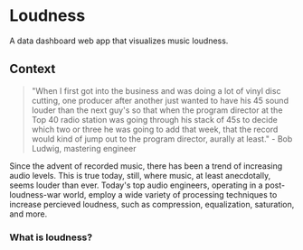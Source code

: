 # Loudness
A data dashboard web app that visualizes music loudness.

## Context
>  "When I first got into the business and was doing a lot of vinyl disc cutting, one producer after another just wanted to have his 45 sound louder than the next guy's so that when the program director at the Top 40 radio station was going through his stack of 45s to decide which two or three he was going to add that week, that the record would kind of jump out to the program director, aurally at least." - Bob Ludwig, mastering engineer

Since the advent of recorded music, there has been a trend of increasing audio levels. This is true today, still, where music, at least anecdotally, seems louder than ever. Today's top audio engineers, operating in a post-loudness-war world, employ a wide variety of processing techniques to increase percieved loudness, such as compression, equalization, saturation, and more.

### What is loudness?
